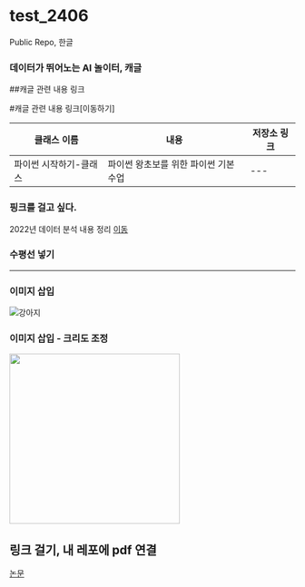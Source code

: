 # test_2406
Public Repo, 한글

### 데이터가 뛰어노는 AI 놀이터, 캐글

##캐글 관련 내용 링크 

#캐글 관련 내용 링크[이동하기]

|클래스 이름| 내용 | 저장소 링크|
| --- | --- | --- |
|파이썬 시작하기-클래스|파이썬 왕초보를 위한 파이썬 기본 수업|---|

### 핑크를 걸고 싶다.

2022년 데이터 분석 내용 정리 [이동](https://github.com/yoonheeja/test_2406/edit/main/README.md)

### 수평선 넣기
---

### 이미지 삽입
![강아지](https://encrypted-tbn0.gstatic.com/images?q=tbn:ANd9GcSHQQdAY4HvcdOtRxApXStj7oRvUNKlATHpWA&s)

### 이미지 삽입 - 크리도 조정
<img src = "https://encrypted-tbn0.gstatic.com/images?q=tbn:ANd9GcSHQQdAY4HvcdOtRxApXStj7oRvUNKlATHpWA&s" width = "300" height = "300">

## 링크 걸기, 내 레포에 pdf 연결
[논문](https://github.com/yoonheeja/test_2406/blob/main/2015.pdf)
